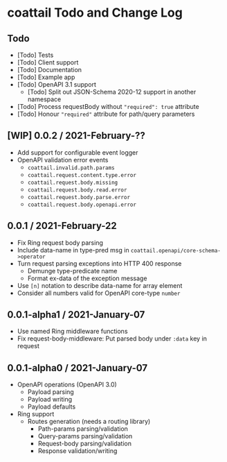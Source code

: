 # coattail Todo and Change Log

## Todo

- [Todo] Tests
- [Todo] Client support
- [Todo] Documentation
- [Todo] Example app
- [Todo] OpenAPI 3.1 support
  - [Todo] Split out JSON-Schema 2020-12 support in another namespace
- [Todo] Process requestBody without `"required": true` attribute
- [Todo] Honour `"required"` attribute for path/query parameters


## [WIP] 0.0.2 / 2021-February-??

- Add support for configurable event logger
- OpenAPI validation error events
  - `coattail.invalid.path.params`
  - `coattail.request.content.type.error`
  - `coattail.request.body.missing`
  - `coattail.request.body.read.error`
  - `coattail.request.body.parse.error`
  - `coattail.request.body.openapi.error`


## 0.0.1 / 2021-February-22

- Fix Ring request body parsing
- Include data-name in type-pred msg in `coattail.openapi/core-schema->operator`
- Turn request parsing exceptions into HTTP 400 response
  - Demunge type-predicate name
  - Format ex-data of the exception message
- Use `[n]` notation to describe data-name for array element
- Consider all numbers valid for OpenAPI core-type `number`


## 0.0.1-alpha1 / 2021-January-07

- Use named Ring middleware functions
- Fix request-body-middleware: Put parsed body under `:data` key in request


## 0.0.1-alpha0 / 2021-January-07

- OpenAPI operations (OpenAPI 3.0)
  - Payload parsing
  - Payload writing
  - Payload defaults
- Ring support
  - Routes generation (needs a routing library)
    - Path-params parsing/validation
    - Query-params parsing/validation
    - Request-body parsing/validation
    - Response validation/writing
